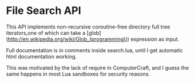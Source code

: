 # File Search API #


This API implements non-recursive coroutine-free directory full tree iterators,one of which can take a [glob](http://en.wikipedia.org/wiki/Glob_(programming\)) expression as input.

Full documentation is in comments inside search.lua, until I get automatic html documentation working.

This was motivated by the lack of require in ComputerCraft, and I guess the same happens in most Lua sandboxes for security reasons.

